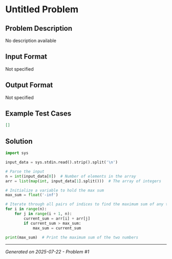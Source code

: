 # Untitled Problem

## Problem Description
No description available

## Input Format
Not specified

## Output Format
Not specified

## Example Test Cases
```json
[]
```

## Solution
```python
import sys

input_data = sys.stdin.read().strip().split('\n')

# Parse the input
n = int(input_data[0])  # Number of elements in the array
arr = list(map(int, input_data[1].split()))  # The array of integers

# Initialize a variable to hold the max sum
max_sum = float('-inf')

# Iterate through all pairs of indices to find the maximum sum of any two numbers
for i in range(n):
    for j in range(i + 1, n):
        current_sum = arr[i] + arr[j]
        if current_sum > max_sum:
            max_sum = current_sum

print(max_sum)  # Print the maximum sum of the two numbers
```

---
*Generated on 2025-07-22 - Problem #1*